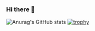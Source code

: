 ### Hi there 👋

![Anurag's GitHub stats](https://github-readme-stats.vercel.app/api?username=BaeInHoo&show_icons=true&theme=radical)
[![trophy](https://github-profile-trophy.vercel.app/?username=samchon&column=4&no-frame=true)](https://github.com/ryo-ma/github-profile-trophy)
<!--
**BaeInHoo/BaeInHoo** is a ✨ _special_ ✨ repository because its `README.md` (this file) appears on your GitHub profile.

Here are some ideas to get you started:

- 🔭 I’m currently working on ...
- 🌱 I’m currently learning ...
- 👯 I’m looking to collaborate on ...
- 🤔 I’m looking for help with ...
- 💬 Ask me about ...
- 📫 How to reach me: ...
- 😄 Pronouns: ...
- ⚡ Fun fact: ...
-->
